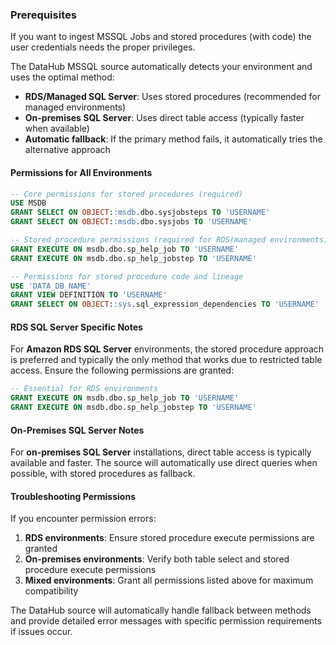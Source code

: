 ### Prerequisites

If you want to ingest MSSQL Jobs and stored procedures (with code) the user credentials needs the proper privileges.

The DataHub MSSQL source automatically detects your environment and uses the optimal method:

- **RDS/Managed SQL Server**: Uses stored procedures (recommended for managed environments)
- **On-premises SQL Server**: Uses direct table access (typically faster when available)
- **Automatic fallback**: If the primary method fails, it automatically tries the alternative approach

#### Permissions for All Environments

```sql
-- Core permissions for stored procedures (required)
USE MSDB
GRANT SELECT ON OBJECT::msdb.dbo.sysjobsteps TO 'USERNAME'
GRANT SELECT ON OBJECT::msdb.dbo.sysjobs TO 'USERNAME'

-- Stored procedure permissions (required for RDS/managed environments)
GRANT EXECUTE ON msdb.dbo.sp_help_job TO 'USERNAME'
GRANT EXECUTE ON msdb.dbo.sp_help_jobstep TO 'USERNAME'

-- Permissions for stored procedure code and lineage
USE 'DATA_DB_NAME'
GRANT VIEW DEFINITION TO 'USERNAME'
GRANT SELECT ON OBJECT::sys.sql_expression_dependencies TO 'USERNAME'
```

#### RDS SQL Server Specific Notes

For **Amazon RDS SQL Server** environments, the stored procedure approach is preferred and typically the only method that works due to restricted table access. Ensure the following permissions are granted:

```sql
-- Essential for RDS environments
GRANT EXECUTE ON msdb.dbo.sp_help_job TO 'USERNAME'
GRANT EXECUTE ON msdb.dbo.sp_help_jobstep TO 'USERNAME'
```

#### On-Premises SQL Server Notes

For **on-premises SQL Server** installations, direct table access is typically available and faster. The source will automatically use direct queries when possible, with stored procedures as fallback.

#### Troubleshooting Permissions

If you encounter permission errors:

1. **RDS environments**: Ensure stored procedure execute permissions are granted
2. **On-premises environments**: Verify both table select and stored procedure execute permissions
3. **Mixed environments**: Grant all permissions listed above for maximum compatibility

The DataHub source will automatically handle fallback between methods and provide detailed error messages with specific permission requirements if issues occur.
